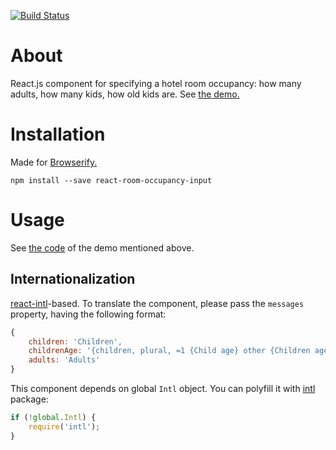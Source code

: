 [![Build Status](https://travis-ci.org/ikr/react-room-occupancy-input.svg?branch=master)](https://travis-ci.org/ikr/react-room-occupancy-input)

# About

React.js component for specifying a hotel room occupancy: how many adults, how many kids, how old
kids are. See [the demo.](http://ikr.su/h/react-room-occupancy-input/demo.html)

# Installation

Made for [Browserify.](http://browserify.org/)

    npm install --save react-room-occupancy-input
    
# Usage
    
See [the code](https://github.com/ikr/react-room-occupancy-input/blob/master/demo.js) of the demo
mentioned above.

## Internationalization

[react-intl](https://github.com/yahoo/react-intl)-based. To translate the component, please pass the
`messages` property, having the following format:

```js
{
    children: 'Children',
    childrenAge: '{children, plural, =1 {Child age} other {Children ages}}',
    adults: 'Adults'
}
```

This component depends on global `Intl` object. You can polyfill it with [intl](https://github.com/andyearnshaw/Intl.js) package:

```js
if (!global.Intl) {
    require('intl');
}
```
